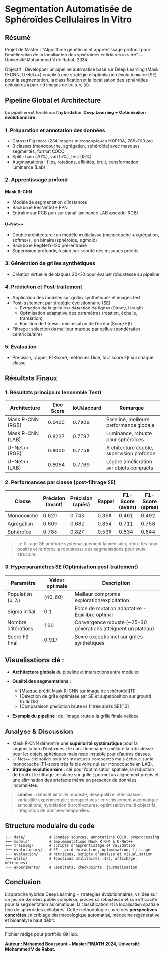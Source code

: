 # Segmentation Automatisée de Sphéroïdes Cellulaires In Vitro

## Résumé
Projet de Master : "Algorithme génétique et apprentissage profond pour l’amélioration de la localisation des sphéroïdes cellulaires in vitro" — Université Mohammed V de Rabat, 2024.

Objectif : Développer un pipeline automatisé basé sur Deep Learning (Mask R-CNN, U-Net++) couplé à une stratégie d’optimisation évolutionnaire (SE) pour la segmentation, la classification et la localisation des sphéroïdes cellulaires à partir d’images de culture 3D.


## Pipeline Global et Architecture

Le pipeline est fondé sur l’**hybridation Deep Learning + Optimisation évolutionnaire** :

### 1. Préparation et annotation des données
- Dataset Figshare (264 images microscopiques MCF10A, 768x768 px)
- 3 classes (monocouche, agrégation, sphéroïde) avec masques segmentés, format COCO
- Split : train (70%), val (15%), test (15%)
- Augmentations : flips, rotations, affinités, bruit, transformation luminance (Lab)

### 2. Apprentissage profond
#### Mask R-CNN
- Modèle de segmentation d’instances
- Backbone ResNet50 + FPN
- Entraîné sur RGB puis sur canal luminance LAB (pseudo-RGB)

#### U-Net++
- Double architecture : un modèle multiclasse (monocouche + agrégation, softmax) ; un binaire (sphéroïde, sigmoid)
- Backbone RegNetY-120 pré-entraîné
- Supervision profonde, fusion par priorité des masques prédits

### 3. Génération de grilles synthétiques
- Création virtuelle de plaques 20×20 pour évaluer robustesse du pipeline

### 4. Prédiction et Post-traitement
- Application des modèles sur grilles synthétiques et images test
- Post-traitement par stratégie évolutionnaire (SE)
  - Extraction de la grille par détection de lignes (Canny, Hough)
  - Optimisation adaptative des paramètres (rotation, échelle, translation)
  - Fonction de fitness : minimisation de l’erreur (Score Fβ)
- Filtrage : sélection du meilleur masque par cellule (pondération centricité/aire)

### 5. Évaluation
- Précision, rappel, F1-Score, métriques Dice, IoU, score Fβ sur chaque classe


## Résultats Finaux

### 1. Résultats principaux (ensemble Test)
| Architecture      | Dice Score | IoU/Jaccard | Remarque                                   |
|------------------|-----------|-------------|---------------------------------------------|
| Mask R-CNN (RGB) |   0.8405  |   0.7909    | Baseline, meilleure performance globale     |
| Mask R-CNN (LAB) |   0.8237  |   0.7787    | Luminance, robuste pour sphéroïdes         |
| U-Net++ (RGB)    |   0.8050  |   0.7759    | Architecture double, supervision profonde   |
| U-Net++ (LAB)    |   0.8064  |   0.7769    | Légère amélioration sur objets compacts     |


### 2. Performances par classe (post-filtrage SE)
| Classe      | Précision (avant) | Précision (après) | Rappel | F1-Score (avant) | F1-Score (après) | Gain F1 |
|-------------|------------------|-------------------|--------|------------------|------------------|---------|
| Monocouche | 0.620            | 0.743             | 0.368  | 0.461            | 0.492            | +0.031  |
| Agrégation | 0.609            | 0.682             | 0.854  | 0.711            | 0.758            | +0.047  |
| Sphéroïde   | 0.788            | 0.827             | 0.530  | 0.634            | 0.644            | +0.010  |

> Le filtrage SE améliore systématiquement la précision, réduit les faux positifs et renforce la robustesse des segmentations pour toute structure.

### 3. Hyperparamètres SE (Optimisation post-traitement)
| Paramètre             | Valeur optimale | Description                                             |
|----------------------|-----------------|---------------------------------------------------------|
| Population (μ, λ)    | (40, 60)        | Meilleur compromis exploration/exploitation             |
| Sigma initial        | 0.1             | Force de mutation adaptative - Équilibre optimal         |
| Nombre d’itérations  | 160             | Convergence robuste (~25-30 générations atteignent un plateau) |
| Score Fβ final       | 0.917           | Score exceptionnel sur grilles synthétiques              |


## Visualisations clé :

- **Architecture globale** du pipeline et interactions entre modules
- **Qualité des segmentations** :
  - [Masque prédit Mask R-CNN sur image de sphéroïde][11]
  - [Détection de grille optimisée par SE et superposition sur ground truth][13]
  - [Comparaison prédiction brute vs filtrée après SE][13]

- **Exemple du pipeline** : de l’image brute à la grille finale validée


## Analyse & Discussion

- Mask R-CNN démontre une **supériorité systématique** pour la segmentation d’instances ; le canal luminance améliore la robustesse pour les objets sphériques mais reste instable pour d’autres classes.
- U-Net++ est solide pour les structures compactes mais échoue sur la monocouche (F1-score très faible voire nul sur monocouche en LAB).
- **Stratégie évolutionnaire** : clé pour l’optimisation spatiale, la réduction de bruit et le filtrage cellulaire sur grille ; permet un alignement précis et une élimination des artefacts même en présence de données incomplètes.

> **Limites** : dataset de taille modeste, déséquilibre inter-classes, variabilité expérimentale ; perspectives : enrichissement automatique annotations, hybridation d’architectures, optimisation multi-objectifs, intégration de données temporelles.


## Structure modulaire du code
```plaintext
├── data/           # Données sources, annotations COCO, preprocessing
├── models/         # Implémentations Mask R-CNN & U-Net++
├── training/       # Scripts d’apprentissage et validation
├── evolutionary/   # SE : grid extraction, optimisation, filtrage
├── evaluation/     # Métriques, scripts d’analyse et visualisation
├── utils/          # Fonctions utilitaires (I/O, affichage, métriques)
└── experiments/    # Résultats, checkpoints, journalisation
```


## Conclusion
L’approche hybride Deep Learning + stratégies évolutionnaires, validée sur un jeu de données public complexe, prouve sa robustesse et son efficacité pour la segmentation automatique, la classification et la localisation spatiale fine de sphéroïdes cellulaires. Cette méthodologie ouvre des **perspectives concrètes** en criblage pharmacologique automatisé, médecine régénérative et bioanalyse haut débit.

---
Fichier rédigé pour portfolio GitHub.

**Auteur : Mohamed Boussount – Master FIMATH 2024, Université Mohammed V de Rabat.**
